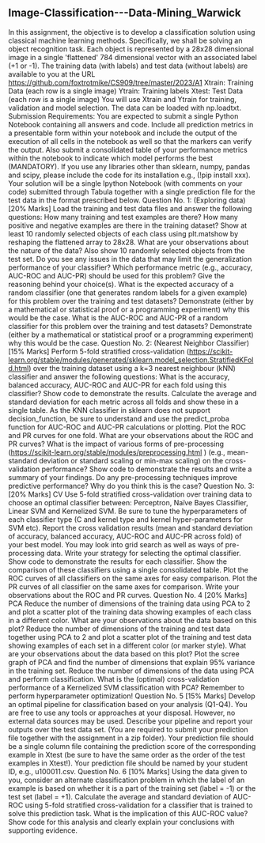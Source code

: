 ## Image-Classification---Data-Mining_Warwick
In this assignment, the objective is to develop a classification solution using classical machine learning methods. Specifically, we shall be solving an object recognition task. Each object is represented by a 28x28 dimensional image in a single 'flattened' 784 dimensional vector with an associated label (+1 or -1). The training data (with labels) and test data (without labels) are available to you at the URL https://github.com/foxtrotmike/CS909/tree/master/2023/A1 
Xtrain: Training Data (each row is a single image)
Ytrain: Training labels
Xtest: Test Data  (each row is a single image)
You will use Xtrain and Ytrain for training, validation and model selection. The data can be loaded with np.loadtxt.
Submission Requirements: You are expected to submit a single Python Notebook containing all answers and code. Include all prediction metrics in a presentable form within your notebook and include the output of the execution of all cells in the notebook as well so that the markers can verify the output. Also submit a consolidated table of your performance metrics within the notebook to indicate which model performs the best (MANDATORY). If you use any libraries other than sklearn, numpy, pandas and scipy, please include the code for its installation  e.g.,  (!pip install xxx).
Your solution will be a single Ipython Notebook (with comments on your code) submitted through Tabula together with a single prediction file for the test data in the format prescribed below. 
Question No. 1: (Exploring data) [20% Marks]
Load the training and test data files and answer the following questions:
How many training and test examples are there? How many positive and negative examples are there in the training dataset? 
Show at least 10 randomly selected objects of each class using plt.matshow by reshaping the flattened array to 28x28. What are your observations about the nature of the data? Also show 10 randomly selected objects from the test set. Do you see any issues in the data that may limit the generalization performance of your classifier?
Which performance metric (e.g., accuracy, AUC-ROC and AUC-PR) should be used for this problem? Give the reasoning behind your choice(s). 
What is the expected accuracy of a random classifier (one that generates random labels for a given example) for this problem over the training and test datasets? Demonstrate (either by a mathematical or statistical proof or a programming experiment) why this would be the case.
What is the AUC-ROC and AUC-PR of a random classifier for this problem over the training and test datasets? Demonstrate (either by a mathematical or statistical proof or a programming experiment) why this would be the case.
Question No. 2: (Nearest Neighbor Classifier) [15% Marks]
Perform 5-fold stratified cross-validation (https://scikit-learn.org/stable/modules/generated/sklearn.model_selection.StratifiedKFold.html) over the training dataset using a k=3 nearest neighbour (kNN) classifier and answer the following questions:
What is the accuracy, balanced accuracy, AUC-ROC and AUC-PR for each fold using this classifier? Show code to demonstrate the results. Calculate the average and standard deviation for each metric across all folds and show these in a single table. As the KNN classifier in sklearn does not support decision_function, be sure to understand and use the predict_proba function for AUC-ROC and AUC-PR calculations or plotting. 
Plot the ROC and PR curves for one fold. What are your observations about the ROC and PR curves? 
What is the impact of various forms of pre-processing (https://scikit-learn.org/stable/modules/preprocessing.html ) (e.g., mean-standard deviation or standard scaling or min-max scaling) on the cross-validation performance? Show code to demonstrate the results and write a summary of your findings. Do any pre-processing techniques improve predictive performance? Why do you think this is the case?
Question No. 3:  [20% Marks] CV
Use 5-fold stratified cross-validation over training data to choose an optimal classifier between: Perceptron, Naïve Bayes Classifier, Linear SVM and Kernelized SVM. Be sure to tune the hyperparameters of each classifier type (C and kernel type and kernel hyper-parameters for SVM etc). Report the cross validation results (mean and standard deviation of accuracy, balanced accuracy, AUC-ROC and AUC-PR across fold) of your best model. You may look into grid search as well as ways of pre-processing data. 
Write your strategy for selecting the optimal classifier. Show code to demonstrate the results for each classifier. 
Show the comparison of these classifiers using a single consolidated table. 
Plot the ROC curves of all classifiers on the same axes for easy comparison. 
Plot the PR curves of all classifier on the same axes for comparison. 
Write your observations about the ROC and PR curves. 
Question No. 4 [20% Marks] PCA
Reduce the number of dimensions of the training data using PCA to 2 and plot a scatter plot of the training data showing examples of each class in a different color. What are your observations about the data based on this plot?
Reduce the number of dimensions of the training and test data together using PCA to 2 and plot a scatter plot of the training and test data showing examples of each set  in a different color (or marker style). What are your observations about the data based on this plot? 
Plot the scree graph of PCA and find the number of dimensions that explain 95% variance in the training set. 
Reduce the number of dimensions of the data using PCA and perform classification.  What is the (optimal) cross-validation performance of a Kernelized SVM classification with PCA? Remember to perform hyperparameter optimization!
Question No. 5 [15% Marks]
Develop an optimal pipeline for classification based on your analysis (Q1-Q4). You are free to use any tools or approaches at your disposal.  However, no external data sources may be used. Describe your pipeline and report your outputs over the test data set. (You are required to submit your prediction file together with the assignment in a zip folder). Your prediction file should be a single column file containing the prediction score of the corresponding example in Xtest (be sure to have the same order as the order of the test examples in Xtest!). Your prediction file should be named by your student ID, e.g., u100011.csv. 
Question No. 6 [10% Marks]
Using the data given to you, consider an alternate classification problem in which the label of an example is based on whether it is a part of the training set (label = -1) or the test set (label = +1). Calculate the average and standard deviation of AUC-ROC using 5-fold stratified cross-validation for a classifier that is trained  to solve this prediction task. What is the implication of this AUC-ROC value? Show code for this analysis and clearly explain your conclusions with supporting evidence. 

